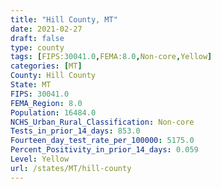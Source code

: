 ```yaml
---
title: "Hill County, MT"
date: 2021-02-27
draft: false
type: county
tags: [FIPS:30041.0,FEMA:8.0,Non-core,Yellow]
categories: [MT]
County: Hill County
State: MT
FIPS: 30041.0
FEMA_Region: 8.0
Population: 16484.0
NCHS_Urban_Rural_Classification: Non-core
Tests_in_prior_14_days: 853.0
Fourteen_day_test_rate_per_100000: 5175.0
Percent_Positivity_in_prior_14_days: 0.059
Level: Yellow
url: /states/MT/hill-county
---
```




